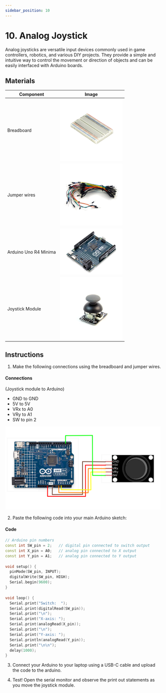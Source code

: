 ```yaml
---
sidebar_position: 10
---
```

# 10. Analog Joystick
Analog joysticks are versatile input devices commonly used in game controllers, robotics, and various DIY projects. They provide a simple and intuitive way to control the movement or direction of objects and can be easily interfaced with Arduino boards.

## Materials
| Component                                   | Image                                                         |
|---------------------------------------------|---------------------------------------------------------------|
| Breadboard                                  | <img src="/img/docs/UNO-R4-Starter-Kit/breadboard.webp" width="200" />|
| Jumper wires                                | <img src="/img/docs/UNO-R4-Starter-Kit/jumper-wires.webp" width="200"  />|
| Arduino Uno R4 Minima                       | <img src="/img/docs/UNO-R4-Starter-Kit/arduino-r4-minima.webp" width="200" />|
| Joystick Module                             | <img src="/img/docs/UNO-R4-Starter-Kit/joystick.webp" width="200" />|

## Instructions

1. Make the following connections using the breadboard and jumper wires.
#### Connections
(Joystick module to Arduino)
- GND to GND
- 5V to 5V
- VRx to A0
- VRy to A1
- SW to pin 2
<img src="/img/docs/UNO-R4-Starter-Kit/joystick-module.png" width="500" />

2. Paste the following code into your main Arduino sketch:
#### Code
```cpp
// Arduino pin numbers
const int SW_pin = 2;   // digital pin connected to switch output
const int X_pin = A0;   // analog pin connected to X output
const int Y_pin = A1;   // analog pin connected to Y output

void setup() {
  pinMode(SW_pin, INPUT);
  digitalWrite(SW_pin, HIGH);
  Serial.begin(9600);
}

void loop() {
  Serial.print("Switch:  ");
  Serial.print(digitalRead(SW_pin));
  Serial.print("\n");
  Serial.print("X-axis: ");
  Serial.print(analogRead(X_pin));
  Serial.print("\n");
  Serial.print("Y-axis: ");
  Serial.println(analogRead(Y_pin));
  Serial.print("\n\n");
  delay(1000);
}
```

3. Connect your Arduino to your laptop using a USB-C cable and upload the code to the arduino.

4. Test! Open the serial monitor and observe the print out statements as you move the joystick module.